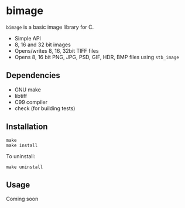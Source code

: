 bimage
======

`bimage` is a basic image library for C.

* Simple API
* 8, 16 and 32 bit images
* Opens/writes 8, 16, 32bit TIFF files
* Opens 8, 16 bit PNG, JPG, PSD, GIF, HDR, BMP files using `stb_image`

## Dependencies

* GNU make
* libtiff
* C99 compiler
* check (for building tests)

## Installation

    make
    make install

To uninstall:

    make uninstall

## Usage

Coming soon


